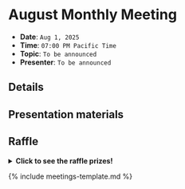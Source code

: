 # August Monthly Meeting

* **Date**: `Aug 1, 2025`
* **Time**: `07:00 PM Pacific Time`
* **Topic**: `To be announced`
* **Presenter**: `To be announced`

## Details

## Presentation materials

## Raffle

<details>
  <summary><b>Click to see the raffle prizes!</b></summary>
  <table>
    <tr>
        <th>1st prize</th>
        <th>2nd prize</th>
        <th>3rd prize</th>
        <th>4th prize</th>
        <th>5th prize</th>
    </tr>
    <tr>
        <td><img src="/meetings/2025/raffle/202508-1.jpg" alt="image"></td>
        <td><img src="/meetings/2025/raffle/202508-2.jpg" alt="image"></td>
        <td><img src="/meetings/2025/raffle/202508-3.jpg" alt="image"></td>
        <td><img src="/meetings/2025/raffle/202508-4.jpg" alt="image"></td>
        <td><img src="/meetings/2025/raffle/202508-5.jpg" alt="image"></td>
    </tr>
    <tr>
        <td>ZEEWII DSO3D122CH 120MHz Oscilloscope</td>
        <td>USB Cable Tester with 2.4" Color Screen</td>
        <td>DC Pry Bar Multitool with Bi-Directional Ratchet</td>
        <td>220 MHz J-Pole Antenna</td>
        <td>DTAPE Laser Distance Meter</td>
    </tr>
  </table>  
</details>

{% include meetings-template.md %}

